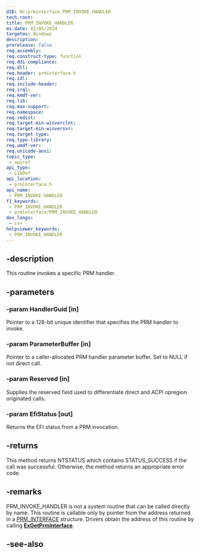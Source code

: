 ```yaml
---
UID: NC:prminterface.PRM_INVOKE_HANDLER
tech.root: 
title: PRM_INVOKE_HANDLER
ms.date: 02/05/2024
targetos: Windows
description: 
prerelease: false
req.assembly: 
req.construct-type: function
req.ddi-compliance: 
req.dll: 
req.header: prminterface.h
req.idl: 
req.include-header: 
req.irql: 
req.kmdf-ver: 
req.lib: 
req.max-support: 
req.namespace: 
req.redist: 
req.target-min-winverclnt: 
req.target-min-winversvr: 
req.target-type: 
req.type-library: 
req.umdf-ver: 
req.unicode-ansi: 
topic_type:
 - apiref
api_type:
 - LibDef
api_location:
 - prminterface.h
api_name:
 - PRM_INVOKE_HANDLER
f1_keywords:
 - PRM_INVOKE_HANDLER
 - prminterface/PRM_INVOKE_HANDLER
dev_langs:
 - c++
helpviewer_keywords:
 - PRM_INVOKE_HANDLER
---
```


## -description

This routine invokes a specific PRM handler.

## -parameters

### -param HandlerGuid [in]

Pointer to a 128-bit unique identifier that specifies the PRM handler to invoke.

### -param ParameterBuffer [in]

Pointer to a caller-allocated PRM handler parameter buffer. Set to NULL if not direct call.

### -param Reserved [in]

Supplies the reserved field used to differentiate direct and ACPI opregion originated calls.

### -param EfiStatus [out]

Returns the EFI status from a PRM invocation.

## -returns

This method returns NTSTATUS which contains STATUS_SUCCESS if the call was successful. Otherwise, the method returns an appropriate error code.

## -remarks

PRM_INVOKE_HANDLER is not a system routine that can be called directly by name. This routine is callable only by pointer from the address returned in a [PRM_INTERFACE](./ns-prminterface-prm_interface.md) structure. Drivers obtain the address of this routine by calling [**ExGetPrmInterface**](./nf-prminterface-exgetprminterface.md).

## -see-also

